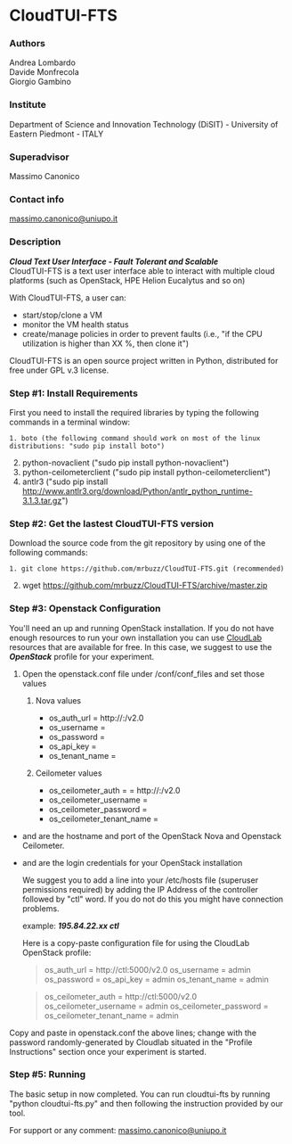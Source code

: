 # CloudTUI-FTS

### Authors
Andrea Lombardo<br/>
Davide Monfrecola<br/>
Giorgio Gambino

### Institute
Department of Science and Innovation Technology (DiSIT) - University of Eastern Piedmont - ITALY

### Superadvisor
Massimo Canonico

### Contact info
massimo.canonico@uniupo.it

### Description
***Cloud Text User Interface - Fault Tolerant and Scalable***<br>
CloudTUI-FTS is a text user interface able to interact
with multiple cloud platforms (such as OpenStack, HPE Helion
Eucalytus and so on)

With CloudTUI-FTS, a user can:
- start/stop/clone a VM
- monitor the VM health status
- create/manage policies in order to prevent faults (i.e.,
"if the CPU utilization is higher than XX %, then clone it")

CloudTUI-FTS is an open source project written in Python,
distributed for free under GPL v.3 license.

### Step #1: Install Requirements

First you need to install the required libraries by typing the following
commands in a terminal window:

	1. boto (the following command should work on most of the linux distributions: "sudo pip install boto")
  2. python-novaclient ("sudo pip install python-novaclient")
  3. python-ceilometerclient ("sudo pip install python-ceilometerclient")
  4. antlr3 ("sudo pip install http://www.antlr3.org/download/Python/antlr_python_runtime-3.1.3.tar.gz")

### Step #2: Get the lastest CloudTUI-FTS version

Download the source code from the git repository by using one of the following
commands:

	1. git clone https://github.com/mrbuzz/CloudTUI-FTS.git (recommended)
  2. wget https://github.com/mrbuzz/CloudTUI-FTS/archive/master.zip

### Step #3: Openstack Configuration
You'll need an up and running OpenStack installation. If you do not have enough
resources to run your own installation you can use [CloudLab][1] resources
that are available for free.  In this case, we suggest to use the ***OpenStack***
profile for your experiment.

1. Open the openstack.conf file under /conf/conf_files and set those values

	1. Nova values
		+ os_auth_url = http://<HOSTNAME>:<PORT>/v2.0
		+ os_username = <USERNAME>
		+ os_password = <PASSWORD>
		+ os_api_key = <USERNAME>
		+ os_tenant_name = <USERNAME>

	2. Ceilometer values
		+ os_ceilometer_auth = = http://<HOSTNAME>:<PORT>/v2.0
		+	os_ceilometer_username = <USERNAME>
		+	os_ceilometer_password = <PASSWORD>
		+	os_ceilometer_tenant_name = <USERNAME>

 - <HOSTNAME> and <PORT> are the hostname and port of the OpenStack Nova
 	 and Openstack Ceilometer.
 - <USERNAME> and <PASSWORD> are the login credentials for your OpenStack
 	installation

	We suggest you to add a line into your /etc/hosts file (superuser permissions
	required) by adding the IP Address of the controller followed by "ctl" word. If
	you do not do this you might have connection problems.

	example: ***195.84.22.xx ctl***

	Here is a copy-paste configuration file for using the CloudLab OpenStack profile:

	>os_auth_url = http://ctl:5000/v2.0
	>os_username = admin
	>os_password = <RANDOM PASSWORD>
	>os_api_key = admin
	>os_tenant_name = admin

	>os_ceilometer_auth = http://ctl:5000/v2.0
	>os_ceilometer_username = admin
	>os_ceilometer_password = <RANDOM PASSWORD>
	>os_ceilometer_tenant_name = admin

Copy and paste in openstack.conf the above lines; change <RANDOM PASSWORD>
with the password randomly-generated by Cloudlab situated in the "Profile
Instructions" section once your experiment is started.

### Step #5: Running
The basic setup in now completed. You can run cloudtui-fts by running "python
cloudtui-fts.py" and then following the instruction provided by our tool.


For support or any comment: massimo.canonico@uniupo.it

[1]: https://cloudlab.us/
